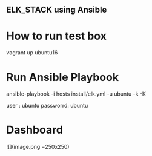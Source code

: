 ELK_STACK using Ansible
-----------------------

How to run  test box
====================
vagrant up ubuntu16

Run Ansible Playbook 
===================

ansible-playbook -i  hosts  install/elk.yml -u ubuntu -k -K

user : ubuntu
passworrd: ubuntu

Dashboard
========

![](image.png =250x250)
